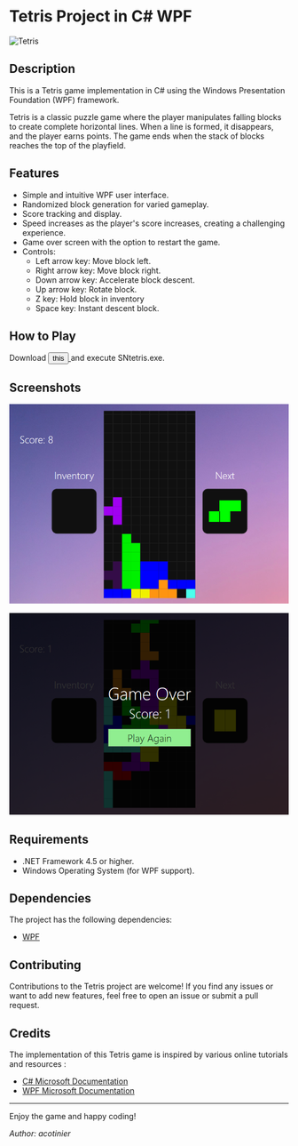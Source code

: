 # Tetris Project in C# WPF

![Tetris](Assets/whiteico.ico)

## Description

This is a Tetris game implementation in C# using the Windows Presentation Foundation (WPF) framework. 

Tetris is a classic puzzle game where the player manipulates falling blocks to create complete horizontal lines. 
When a line is formed, it disappears, and the player earns points. 
The game ends when the stack of blocks reaches the top of the playfield.

## Features

- Simple and intuitive WPF user interface.
- Randomized block generation for varied gameplay.
- Score tracking and display.
- Speed increases as the player's score increases, creating a challenging experience.
- Game over screen with the option to restart the game.
- Controls:
  - Left arrow key: Move block left.
  - Right arrow key: Move block right.
  - Down arrow key: Accelerate block descent.
  - Up arrow key: Rotate block.
  - Z key: Hold block in inventory
  - Space key: Instant descent block.

## How to Play

Download <a href="SNTetris.exe" download>
  <button>this</button>
</a> and execute SNtetris.exe.

## Screenshots

![Gameplay](Assets/gameplay.png)

![Game Over](Assets/gameover.png)

## Requirements

- .NET Framework 4.5 or higher.
- Windows Operating System (for WPF support).

## Dependencies

The project has the following dependencies:

- [WPF](https://docs.microsoft.com/en-us/dotnet/desktop/wpf/?view=netdesktop-5.0)

## Contributing

Contributions to the Tetris project are welcome! If you find any issues or want to add new features, feel free to open an issue or submit a pull request.

## Credits

The implementation of this Tetris game is inspired by various online tutorials and resources :

- [C# Microsoft Documentation]([https://www.youtube.com/watch?v=App_KMRRy7g](https://learn.microsoft.com/en-us/dotnet/csharp/))
- [WPF Microsoft Documentation](https://docs.microsoft.com/en-us/dotnet/desktop/wpf/?view=netdesktop-5.0)

---

Enjoy the game and happy coding!

*Author: acotinier*
